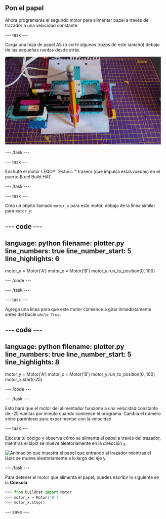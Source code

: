 ## Pon el papel

Ahora programarás el segundo motor para alimentar papel a través del trazador a una velocidad constante.

--- task ---

Carga una hoja de papel A5 (o corte algunos trozos de este tamaño) debajo de las pequeñas ruedas desde atrás.

![Se ha introducido papel desde la parte posterior del trazador, de modo que la punta del lápiz descansa sobre el borde delantero.](images/paper_in.jpg)

--- /task ---

--- task ---

Enchufe el motor LEGO® Technic ™ trasero (que impulsa estas ruedas) en el puerto B del Build HAT.

--- /task ---

--- task ---

Crea un objeto llamado `motor_x` para este motor, debajo de la línea similar para `motor_y`:

--- code ---
---
language: python 
filename: plotter.py 
line_numbers: true 
line_number_start: 5
line_highlights: 6
---

motor_y = Motor('A') 
motor_x = Motor('B') 
motor_y.run_to_position(0, 100)

--- /code ---

--- /task ---

--- task ---

Agrega una línea para que este motor comience a girar inmediatamente antes del bucle `while True`:

--- code ---
---
language: python 
filename: plotter.py 
line_numbers: true 
line_number_start: 5
line_highlights: 8
---

motor_y = Motor('A') 
motor_x = Motor('B') 
motor_y.run_to_position(0, 100) 
motor_x.start(-25)

--- /code ---

--- /task ---

Esto hará que el motor del alimentador funcione a una velocidad constante de -25 vueltas por minuto cuando comience el programa. Cambia el número entre paréntesis para experimentar con la velocidad.

--- task ---

Ejecuta tu código y observa cómo se alimenta el papel a través del trazador, mientras el lápiz se mueve aleatoriamente en la dirección `y`.

![Animación que muestra el papel que entrando al trazador mientras el lápiz se mueve aleatoriamente a lo largo del eje y.](images/feeding_paper.gif)

--- /task ---

Para detener el motor que alimenta el papel, puedes escribir lo siguiente en la **Consola**.

```python
>>> from buildhat import Motor
>>> motor_x = Motor('B')
>>> motor_x.stop()
```

--- save ---


